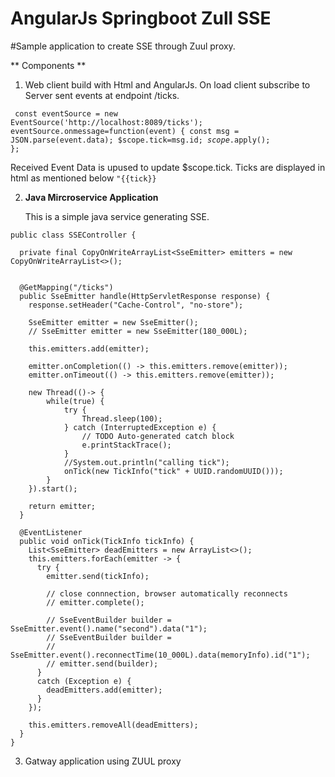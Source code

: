 # AngularJs Springboot Zull SSE
#Sample application to create SSE through Zuul proxy.

** Components **

1. Web client build with Html and AngularJs.
   On load client subscribe to Server sent events at endpoint  /ticks.
   
   
 <code>  const eventSource = new EventSource('http://localhost:8089/ticks'); 
  eventSource.onmessage=function(event) {
	  const msg = JSON.parse(event.data);
	  $scope.tick=msg.id;
	  $scope.$apply();
	}; </code>
  
  
 Received Event Data is upused to update $scope.tick.  Ticks are displayed in html as mentioned below
 <code>"{{tick}}</code> 
 
 2. **Java Mircroservice Application**
 
    This is a simple java service generating  SSE.
    
   
```    @Controller
public class SSEController {

  private final CopyOnWriteArrayList<SseEmitter> emitters = new CopyOnWriteArrayList<>();
  
  
  @GetMapping("/ticks")
  public SseEmitter handle(HttpServletResponse response) {
    response.setHeader("Cache-Control", "no-store");

    SseEmitter emitter = new SseEmitter();
    // SseEmitter emitter = new SseEmitter(180_000L);

    this.emitters.add(emitter);

    emitter.onCompletion(() -> this.emitters.remove(emitter));
    emitter.onTimeout(() -> this.emitters.remove(emitter));

    new Thread(()-> {
    	while(true) {
    		try {
				Thread.sleep(100);
			} catch (InterruptedException e) {
				// TODO Auto-generated catch block
				e.printStackTrace();
			}
    		//System.out.println("calling tick");
    		onTick(new TickInfo("tick" + UUID.randomUUID()));
    	}
    }).start();
    
    return emitter;
  }

  @EventListener
  public void onTick(TickInfo tickInfo) {
    List<SseEmitter> deadEmitters = new ArrayList<>();
    this.emitters.forEach(emitter -> {
      try {
        emitter.send(tickInfo);

        // close connnection, browser automatically reconnects
        // emitter.complete();

        // SseEventBuilder builder = SseEmitter.event().name("second").data("1");
        // SseEventBuilder builder =
        // SseEmitter.event().reconnectTime(10_000L).data(memoryInfo).id("1");
        // emitter.send(builder);
      }
      catch (Exception e) {
        deadEmitters.add(emitter);
      }
    });

    this.emitters.removeAll(deadEmitters);
  }
}
```



3. Gatway application using ZUUL proxy

 

